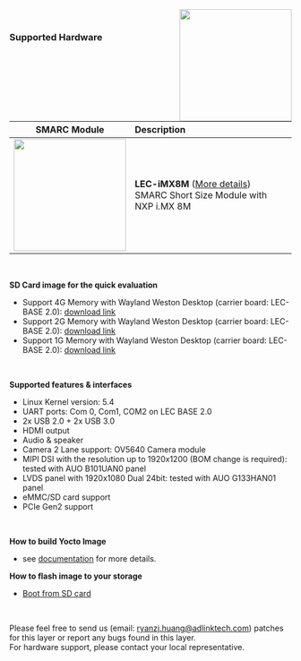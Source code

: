 <img src="https://www.linaro.org/assets/images/projects/yocto-project.png" width="200" align="right">
<br>

### Supported Hardware


|                       SMARC Module                       | Description                                                  |
| :------------------------------------------------------: | :----------------------------------------------------------- |
| <img src="https://cdn.adlinktech.com/webupd/products/images/1752/LEC-iMX8M-F_(1)_web.jpg" width="200"/> | **LEC-iMX8M** ([More details](https://www.adlinktech.com/Products/Computer_on_Modules/SMARC/LEC-iMX8M?lang=en))  <br />     SMARC Short Size Module with NXP i.MX 8M<br /> |

<br />


**SD Card image for the quick evaluation**

* Support 4G Memory with Wayland Weston Desktop (carrier board: LEC-BASE 2.0): [download link](https://hq0epm0west0us0storage.blob.core.windows.net/public/SMARC/LEC-iMX8M/LEC-iMX8M-4G-LEC-BASE2.0_weston_sd_3v1_20200717.zip)
* Support 2G Memory with Wayland Weston Desktop (carrier board: LEC-BASE 2.0): [download link](https://hq0epm0west0us0storage.blob.core.windows.net/public/SMARC/LEC-iMX8M/LEC-iMX8M-2G-LEC-BASE2.0_weston_sd_3v1_20200717.zip)
* Support 1G Memory with Wayland Weston Desktop (carrier board: LEC-BASE 2.0): [download link](https://hq0epm0west0us0storage.blob.core.windows.net/public/SMARC/LEC-iMX8M/LEC-iMX8M-1G-LEC-BASE2.0_weston_sd_3v1_20200717.zip)


<br>

**Supported features & interfaces**

* Linux Kernel version: 5.4
* UART ports: Com 0, Com1, COM2 on LEC BASE 2.0
* 2x USB 2.0 + 2x USB 3.0
* HDMI output 
* Audio & speaker
* Camera 2 Lane support: OV5640 Camera module
* MIPI DSI with the resolution up to 1920x1200 (BOM change is required): tested with AUO B101UAN0 panel  
* LVDS panel with 1920x1080 Dual 24bit: tested with AUO G133HAN01 panel
* eMMC/SD card support
* PCIe Gen2 support




<br />

**How to build Yocto Image**

* see [documentation](https://github.com/ADLINK/meta-adlink-nxp/wiki/01.-Build-Yocto-Image) for more details.

**How to flash image to your storage**

* [Boot from SD card](https://github.com/ADLINK/meta-adlink-nxp/wiki/03.-How-to-install-Yocto-Image-into-SD-Card)

 

<br>
 

Please feel free to send us (email: ryanzj.huang@adlinktech.com) patches for this layer or report any bugs found in this layer. 
<br> For hardware support, please contact your local representative.

